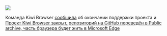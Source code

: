 <!--2025-01-26 05:48:21-->
<div class="yb">
  <div class="rss smaller1 habr"><img src="https://habrastorage.org/getpro/habr/upload_files/632/778/2ef/6327782ef7784168ac770e982624d375.png" /><p>Команда Kiwi Browser <a href="https://www.neowin.net/news/kiwi-browser-takes-final-breath-but-at-least-some-of-it-will-live-on-in-microsoft-edge/" rel="noopener noreferrer nofollow">сообщила</a> об окончании поддержки проекта и <a... <br><a class="light" href="https://habr.com/ru/news/876670/?utm_source=habrahabr&utm_medium=rss&utm_campaign=876670">Проект Kiwi Browser закрыт, репозиторий на GitHub переведён в Public archive, часть браузера будет жить в Microsoft Edge</a></div>
</div>
